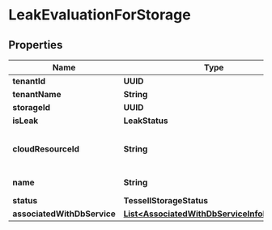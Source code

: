

# LeakEvaluationForStorage


## Properties

Name | Type | Description | Notes
------------ | ------------- | ------------- | -------------
**tenantId** | **UUID** |  |  [optional]
**tenantName** | **String** |  |  [optional]
**storageId** | **UUID** |  |  [optional]
**isLeak** | **LeakStatus** |  |  [optional]
**cloudResourceId** | **String** | Cloud Resource Id of the storage |  [optional]
**name** | **String** | Name of the storage |  [optional]
**status** | **TessellStorageStatus** |  |  [optional]
**associatedWithDbService** | [**List&lt;AssociatedWithDbServiceInfoForLeaks&gt;**](AssociatedWithDbServiceInfoForLeaks.md) |  |  [optional]



